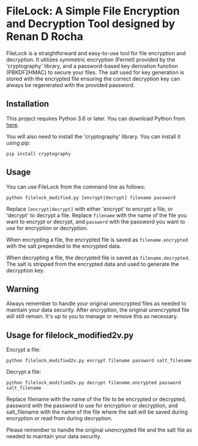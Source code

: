 
# FileLock: A Simple File Encryption and Decryption Tool designed by Renan D Rocha


FileLock is a straightforward and easy-to-use tool for file encryption and decryption. 
It utilizes symmetric encryption (Fernet) provided by the 'cryptography' library, and a password-based key derivation function (PBKDF2HMAC) to secure your files. 
The salt used for key generation is stored with the encrypted file ensuring the correct decryption key can always be regenerated with the provided password.


## Installation

This project requires Python 3.6 or later. You can download Python from [here](https://www.python.org/downloads/).

You will also need to install the 'cryptography' library. You can install it using pip:

```
pip install cryptography
```

## Usage

You can use FileLock from the command line as follows:

```
python filelock_modified.py [encrypt|decrypt] filename password
```

Replace `[encrypt|decrypt]` with either 'encrypt' to encrypt a file, or 'decrypt' to decrypt a file. Replace `filename` with the name of the file you want to encrypt or decrypt, and `password` with the password you want to use for encryption or decryption.

When encrypting a file, the encrypted file is saved as `filename.encrypted` with the salt prepended to the encrypted data. 

When decrypting a file, the decrypted file is saved as `filename.decrypted`. The salt is stripped from the encrypted data and used to generate the decryption key.

## Warning

Always remember to handle your original unencrypted files as needed to maintain your data security. After encryption, the original unencrypted file will still remain. It's up to you to manage or remove this as necessary.

## Usage for filelock_modified2v.py

Encrypt a file:
```
python filelock_modified2v.py encrypt filename password salt_filename
```
Decrypt a file:
```
python filelock_modified2v.py decrypt filename.encrypted password salt_filename
```
Replace filename with the name of the file to be encrypted or decrypted, password with the password to use for encryption or decryption, and salt_filename with the name of the file where the salt will be saved during encryption or read from during decryption.

Please remember to handle the original unencrypted file and the salt file as needed to maintain your data security.
